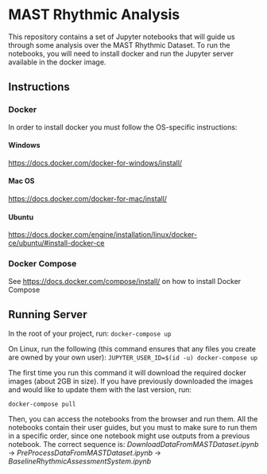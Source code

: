 # MAST Rhythmic Analysis 

This repository contains a set of Jupyter notebooks that will guide us through some analysis over the MAST Rhythmic Dataset.  To run the notebooks, you will need to install docker and run the Jupyter server available in the docker image.

## Instructions

### Docker
In order to install docker you must follow the OS-specific instructions:

#### Windows
https://docs.docker.com/docker-for-windows/install/

#### Mac OS
https://docs.docker.com/docker-for-mac/install/

#### Ubuntu
https://docs.docker.com/engine/installation/linux/docker-ce/ubuntu/#install-docker-ce

### Docker Compose
See https://docs.docker.com/compose/install/ on how to install Docker Compose

## Running Server

In the root of your project, run:
`docker-compose up`

On Linux, run the following (this command ensures that any files you create are owned by your own user):
`JUPYTER_USER_ID=$(id -u) docker-compose up`

The first time you run this command it will download the required docker images (about 2GB in size). If you have previously downloaded the images and would like to update them with the last version, run:

`docker-compose pull`

Then, you can access the notebooks from the browser and run them. All the notebooks contain their user guides, but you must to make sure to run them in a specific order, since one notebook might use outputs from a previous notebook. The correct sequence is: _DownloadDataFromMASTDataset.ipynb_ -> _PreProcessDataFromMASTDataset.ipynb_ -> _BaselineRhythmicAssessmentSystem.ipynb_
